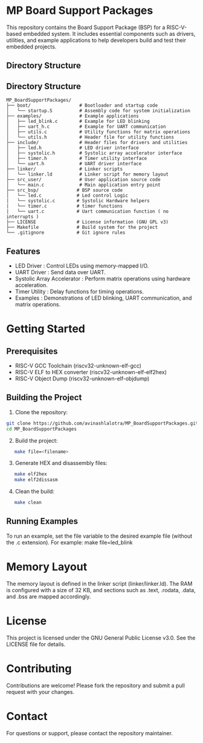 # MP Board Support Packages

This repository contains the Board Support Package (BSP) for a RISC-V-based embedded system. It includes essential components such as drivers, utilities, and example applications to help developers build and test their embedded projects.

## Directory Structure
## Directory Structure

```plaintext
MP_BoardSupportPackages/
├── boot/                  # Bootloader and startup code
│   └── startup.S          # Assembly code for system initialization
├── examples/              # Example applications
│   ├── led_blink.c        # Example for LED blinking
│   ├── uart_h.c           # Example for UART communication
│   ├── utils.c            # Utility functions for matrix operations
│   └── utils.h            # Header file for utility functions
├── include/               # Header files for drivers and utilities
│   ├── led.h              # LED driver interface
│   ├── systolic.h         # Systolic array accelerator interface
│   ├── timer.h            # Timer utility interface
│   └── uart.h             # UART driver interface
├── linker/                # Linker scripts
│   └── linker.ld          # Linker script for memory layout
├── src_user/              # User application source code
│   └── main.c             # Main application entry point
├── src_bsp/              # BSP source code
│   └── led.c             # Led control Logic
|   └── systolic.c        # Systolic Hardware helpers
|   └── timer.c           # timer functions
|   └── uart.c            # Uart communication function ( no interrupts )
├── LICENSE               # License information (GNU GPL v3)
├── Makefile              # Build system for the project
└── .gitignore            # Git ignore rules
```

## Features

- LED Driver : Control LEDs using memory-mapped I/O.
- UART Driver : Send  data over UART.
- Systolic Array Accelerator : Perform matrix operations using hardware acceleration.
- Timer Utility : Delay functions for timing operations.
- Examples :  Demonstrations of LED blinking, UART communication, and matrix operations.

# Getting Started

## Prerequisites

- RISC-V GCC Toolchain (riscv32-unknown-elf-gcc)
- RISC-V ELF to HEX converter (riscv32-unknown-elf-elf2hex)
- RISC-V Object Dump (riscv32-unknown-elf-objdump)

## Building the Project

1. Clone the repository:
```bash
git clone https://github.com/avinashlalotra/MP_BoardSupportPackages.git
cd MP_BoardSupportPackages
```

2. Build the project:
```bash
   make file=<filename>
```
3. Generate HEX and disassembly files:
```bash
   make elf2hex
   make elf2dissasm
```

4. Clean the build:
```bash  
   make clean
```
## Running Examples

To run an example, set the file variable to the desired example file (without the .c extension). For example:
make file=led_blink

# Memory Layout

The memory layout is defined in the linker script (linker/linker.ld). The RAM is configured with a size of 32 KB, and sections such as .text, .rodata, .data, and .bss are mapped accordingly.

# License

This project is licensed under the GNU General Public License v3.0. See the LICENSE file for details.

# Contributing

Contributions are welcome! Please fork the repository and submit a pull request with your changes.

# Contact

For questions or support, please contact the repository maintainer.